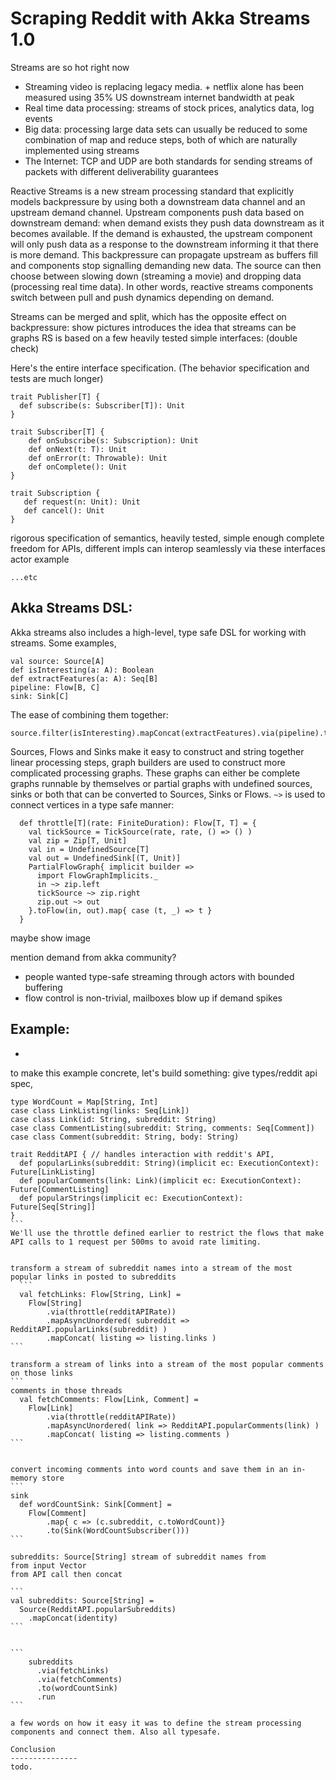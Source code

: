 Scraping Reddit with Akka Streams 1.0
=====================================

Streams are so hot right now 

- Streaming video is replacing legacy media.
      + netflix alone has been measured using 35% US downstream internet bandwidth at peak
- Real time data processing: streams of stock prices, analytics data, log events
- Big data: processing large data sets can usually be reduced to some combination of map and reduce steps, both of which are naturally implemented using streams
- The Internet: TCP and UDP are both standards for sending streams of packets with different deliverability guarantees

Reactive Streams is a new stream processing standard that explicitly models backpressure by using both a downstream data channel and an upstream demand channel. Upstream components push data based on downstream demand: when demand exists they push data downstream as it becomes available. If the demand is exhausted, the upstream component will only push data as a response to the downstream informing it that there is more demand. This backpressure can propagate upstream as buffers fill and components stop signalling demanding new data. The source can then choose between slowing down (streaming a movie) and dropping data (processing real time data). In other words, reactive streams components switch between pull and push dynamics depending on demand.

Streams can be merged and split, which has the opposite effect on backpressure: 
show pictures
introduces the idea that streams can be graphs
RS is based on a few heavily tested simple interfaces: (double check)

Here's the entire interface specification. (The behavior specification and tests are much longer)

```
trait Publisher[T] {
  def subscribe(s: Subscriber[T]): Unit
}

trait Subscriber[T] {
    def onSubscribe(s: Subscription): Unit
    def onNext(t: T): Unit
    def onError(t: Throwable): Unit
    def onComplete(): Unit
}

trait Subscription {
   def request(n: Unit): Unit
   def cancel(): Unit
}
```

rigorous specification of semantics, heavily tested, simple enough complete freedom for APIs, different impls can interop seamlessly via these interfaces
actor example

```
...etc
```

Akka Streams DSL:
--------------------------

Akka streams also includes a high-level, type safe DSL for working with streams. Some  examples,

```
val source: Source[A]
def isInteresting(a: A): Boolean
def extractFeatures(a: A): Seq[B]
pipeline: Flow[B, C]
sink: Sink[C]
```

The ease of combining them together:

```
source.filter(isInteresting).mapConcat(extractFeatures).via(pipeline).to(sink)
```

Sources, Flows and Sinks make it easy to construct and string together linear processing steps, graph builders are used to construct more complicated processing graphs. These graphs can either be complete graphs runnable by themselves or partial graphs with undefined sources, sinks or both that can be converted to Sources, Sinks or Flows. `~>` is used to connect vertices in a type safe manner:

```
  def throttle[T](rate: FiniteDuration): Flow[T, T] = {
    val tickSource = TickSource(rate, rate, () => () )
    val zip = Zip[T, Unit]
    val in = UndefinedSource[T]
    val out = UndefinedSink[(T, Unit)]
    PartialFlowGraph{ implicit builder =>
      import FlowGraphImplicits._
      in ~> zip.left
      tickSource ~> zip.right
      zip.out ~> out
    }.toFlow(in, out).map{ case (t, _) => t }
  }
```

maybe show image


mention demand from akka community?
- people wanted type-safe streaming through actors with bounded buffering
- flow control is non-trivial, mailboxes blow up if demand spikes

Example:
------------
-
to make this example concrete, let's build something: give types/reddit api spec,

````
type WordCount = Map[String, Int]
case class LinkListing(links: Seq[Link])
case class Link(id: String, subreddit: String)
case class CommentListing(subreddit: String, comments: Seq[Comment])
case class Comment(subreddit: String, body: String)

trait RedditAPI { // handles interaction with reddit's API,
  def popularLinks(subreddit: String)(implicit ec: ExecutionContext): Future[LinkListing]
  def popularComments(link: Link)(implicit ec: ExecutionContext): Future[CommentListing]
  def popularStrings(implicit ec: ExecutionContext): Future[Seq[String]]
}
```
We'll use the throttle defined earlier to restrict the flows that make API calls to 1 request per 500ms to avoid rate limiting.


transform a stream of subreddit names into a stream of the most popular links in posted to subreddits
  ```
  val fetchLinks: Flow[String, Link] =
    Flow[String]
        .via(throttle(redditAPIRate))
        .mapAsyncUnordered( subreddit => RedditAPI.popularLinks(subreddit) )
        .mapConcat( listing => listing.links )
```

transform a stream of links into a stream of the most popular comments on those links
```
comments in those threads
  val fetchComments: Flow[Link, Comment] =
    Flow[Link]
        .via(throttle(redditAPIRate))
        .mapAsyncUnordered( link => RedditAPI.popularComments(link) )
        .mapConcat( listing => listing.comments )
```


convert incoming comments into word counts and save them in an in-memory store
```
sink
  def wordCountSink: Sink[Comment] =
    Flow[Comment]
        .map{ c => (c.subreddit, c.toWordCount)}
        .to(Sink(WordCountSubscriber()))
```

subreddits: Source[String] stream of subreddit names from 
from input Vector
from API call then concat

```
val subreddits: Source[String] =
  Source(RedditAPI.popularSubreddits)
    .mapConcat(identity)
```


```    
    subreddits
      .via(fetchLinks)
      .via(fetchComments)
      .to(wordCountSink)
      .run
```

a few words on how it easy it was to define the stream processing components and connect them. Also all typesafe.

Conclusion
---------------
todo.
